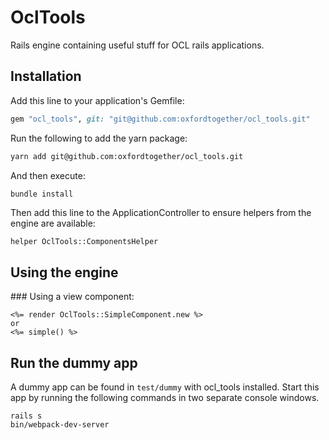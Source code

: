 # OclTools
Rails engine containing useful stuff for OCL rails applications.

## Installation
Add this line to your application's Gemfile:

```ruby
gem "ocl_tools", git: "git@github.com:oxfordtogether/ocl_tools.git"
```

Run the following to add the yarn package:
```bash
yarn add git@github.com:oxfordtogether/ocl_tools.git
```

And then execute:
```bash
bundle install
```

Then add this line to the ApplicationController to ensure helpers from the engine are available:
```
helper OclTools::ComponentsHelper
```

## Using the engine

### Using a view component:
```
<%= render OclTools::SimpleComponent.new %>
or
<%= simple() %>
```

## Run the dummy app

A dummy app can be found in `test/dummy` with ocl_tools installed. Start this app by running the following commands in two separate console windows.
```
rails s
bin/webpack-dev-server
```
